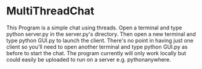 # MultiThreadChat
This Program is a simple chat using threads. Open a terminal and type python server.py in the server.py's directory. Then open a new terminal and type python GUI.py to launch the client. There's no point in having just one client so you'll need to open another terminal and type python GUI.py as before to start the chat. The program currently will only work locally but could easily be uploaded to run on a server e.g. pythonanywhere.
